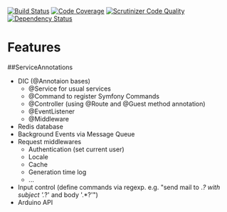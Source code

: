 [![Build Status](https://travis-ci.org/brainexe/core.svg?branch=master)](https://travis-ci.org/brainexe/core)
[![Code Coverage](https://scrutinizer-ci.com/g/brainexe/core/badges/coverage.png?b=master)](https://scrutinizer-ci.com/g/brainexe/core/?branch=master)
[![Scrutinizer Code Quality](https://scrutinizer-ci.com/g/brainexe/core/badges/quality-score.png?b=master)](https://scrutinizer-ci.com/g/brainexe/core/?branch=master)
[![Dependency Status](https://www.versioneye.com/user/projects/5669f0b943cfea00320002b0/badge.svg?style=flat)](https://www.versioneye.com/user/projects/5669f0b943cfea00320002b0)

# Features

##ServiceAnnotations
 - DIC (@Annotaion bases)
   - @Service for usual services 
   - @Command to register Symfony Commands
   - @Controller (using @Route and @Guest method annotation)
   - @EventListener
   - @Middleware
 - Redis database
 - Background Events via Message Queue
 - Request middlewares
   - Authentication (set current user)
   - Locale
   - Cache
   - Generation time log
   - ...
 - Input control (define commands via regexp. e.g. "send mail to .*? with subject '.*?' and body '.*?'")
 - Arduino API
